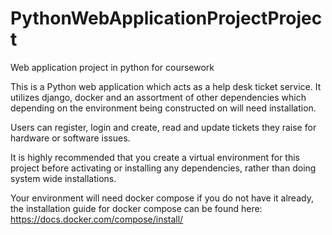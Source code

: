 # PythonWebApplicationProjectProject
Web application project in python for coursework 

This is a Python web application which acts as a help desk ticket service. It utilizes django, docker and an assortment of other dependencies which depending on the environment being constructed on will need installation.

Users can register, login and create, read and update tickets they raise for hardware or software issues. 

It is highly recommended that you create a virtual environment for this project before activating or installing any dependencies, rather than doing system wide installations. 

Your environment will need docker compose if you do not have it already, the installation guide for docker compose can be found here: https://docs.docker.com/compose/install/




